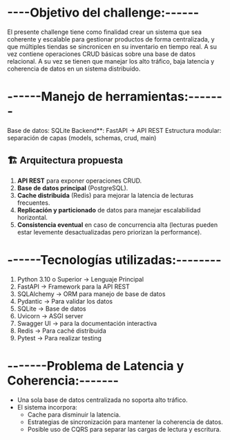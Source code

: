 # ----Objetivo del challenge:------
 El presente challenge tiene como finalidad crear un sistema que sea coherente y escalable para gestionar productos de forma centralizada, y que múltiples tiendas se sincronicen en su inventario en tiempo real. A su vez contiene operaciones CRUD básicas sobre una base de datos relacional. A su vez se tienen que manejar los alto tráfico, baja latencia y coherencia de datos en un sistema distribuido.

# ------Manejo de herramientas:-------
 Base de datos: SQLite 
 Backend**: FastAPI → API REST 
 Estructura modular: separación de capas (models, schemas, crud, main)


## 🏗️ Arquitectura propuesta
1. **API REST** para exponer operaciones CRUD.
2. **Base de datos principal** (PostgreSQL).
3. **Cache distribuida** (Redis) para mejorar la latencia de lecturas frecuentes.
4. **Replicación y particionado** de datos para manejar escalabilidad horizontal.
5. **Consistencia eventual** en caso de concurrencia alta (lecturas pueden estar levemente desactualizadas pero priorizan la performance).

# ------Tecnologías utilizadas:--------
 1. Python 3.10 o Superior -> Lenguaje Principal
 2. FastAPI -> Framework para la API REST
 3. SQLAlchemy -> ORM para manejo de base de datos
 4. Pydantic -> Para validar los datos 
 5. SQLite -> Base de datos 
 6. Uvicorn -> ASGI server
 7. Swagger UI -> para la documentación interactiva
 8. Redis -> Para caché distribuida
 9. Pytest -> Para realizar testing


# -------Problema de Latencia y Coherencia:-------
- Una sola base de datos centralizada no soporta alto tráfico.
- El sistema incorpora:
  - Cache para disminuir la latencia.
  - Estrategias de sincronización para mantener la coherencia de datos.
  - Posible uso de CQRS para separar las cargas de lectura y escritura.
